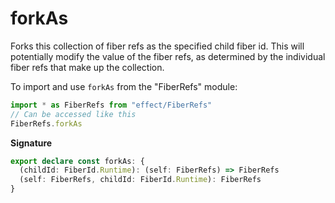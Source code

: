 # forkAs

Forks this collection of fiber refs as the specified child fiber id. This
will potentially modify the value of the fiber refs, as determined by the
individual fiber refs that make up the collection.

To import and use `forkAs` from the "FiberRefs" module:

```ts
import * as FiberRefs from "effect/FiberRefs"
// Can be accessed like this
FiberRefs.forkAs
```

**Signature**

```ts
export declare const forkAs: {
  (childId: FiberId.Runtime): (self: FiberRefs) => FiberRefs
  (self: FiberRefs, childId: FiberId.Runtime): FiberRefs
}
```
